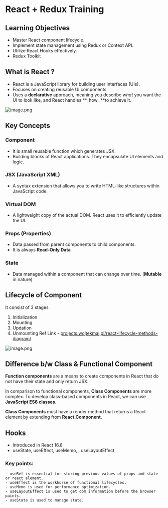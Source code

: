 # React + Redux Training

## Learning Objectives
- Master React component lifecycle.
- Implement state management using Redux or Context API.
- Utilize React Hooks effectively.
- Redux Toolkit 
## What is React ?
- React is a JavaScript library for building user interfaces (UIs). 
- Focuses on creating reusable UI components. 
- Uses a **declarative** approach, meaning you describe _what_ you want the UI to look like, and React handles **_how  _**to achieve it. 


![image.png](https://eraser.imgix.net/workspaces/Ax4EcPmaWvtDzZWaIT4e/LdhcCiEaS0g94a1cXU52xt8E1KE3/DPsoqozjpPFab8XOqOQUG.png?ixlib=js-3.7.0 "image.png")

## Key Concepts
### Component
- It is small reusable function which generates JSX.
- Building blocks of React applications. They encapsulate UI elements and logic.
### JSX (JavaScript XML)
- A syntax extension that allows you to write HTML-like structures within JavaScript code.
### Virtual DOM
- A lightweight copy of the actual DOM. React uses it to efficiently update the UI.
### Props (Properties)
- Data passed from parent components to child components.
- It is always **Read-Only Data**
### State
- Data managed within a component that can change over time. (**Mutable** in nature)
## Lifecycle of Component
It consist of 3 stages 

1. Initialization
2. Mounting
3. Updation
4. Unmounting
Ref Link - [﻿projects.wojtekmaj.pl/react-lifecycle-methods-diagram/](https://projects.wojtekmaj.pl/react-lifecycle-methods-diagram/) 

![image.png](https://eraser.imgix.net/workspaces/Ax4EcPmaWvtDzZWaIT4e/LdhcCiEaS0g94a1cXU52xt8E1KE3/mxjUfPSQXrdNb64RUHzkX.png?ixlib=js-3.7.0 "image.png")



## Difference b/w Class & Functional Component


**Function components** are a means to create components in React that do not have their state and only return JSX.

In comparison to functional components, **Class Components** are more complex. To develop class-based components in React, we can use **JavaScript ES6 classes**. 

**Class Components** must have a render method that returns a React element by extending from **React.Component.**

## Hooks
- Introduced in React 16.8
- useState, useEffect, useMemo, , useLayoutEffect

### Key points:
    - useRef is essential for storing previous values of props and state or react element.
    - useEffect is the workhorse of functional lifecycles.
    - useMemo is used for performance optimization.
    - useLayoutEffect is used to get dom information before the browser paints.
    - useState is used to manage state.




